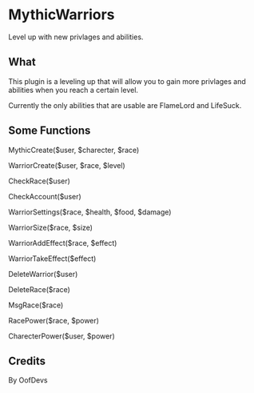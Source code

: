 # MythicWarriors
Level up with new privlages and abilities. 

## What
This plugin is a leveling up that will allow you to gain more privlages and abilities when you reach a certain level.

Currently the only abilities that are usable are FlameLord and LifeSuck.

## Some Functions

MythicCreate($user, $charecter, $race)

WarriorCreate($user, $race, $level)

CheckRace($user)

CheckAccount($user)

WarriorSettings($race, $health, $food, $damage)

WarriorSize($race, $size)

WarriorAddEffect($race, $effect)

WarriorTakeEffect($effect)

DeleteWarrior($user)

DeleteRace($race)

MsgRace($race)

RacePower($race, $power)

CharecterPower($user, $power)

## Credits
By OofDevs
